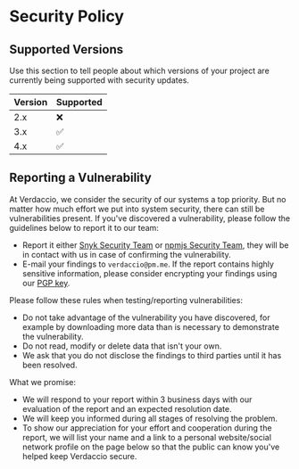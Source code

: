 # Security Policy

## Supported Versions

Use this section to tell people about which versions of your project are
currently being supported with security updates.

| Version | Supported          |
| ------- | ------------------ |
| 2.x   | :x:                |
| 3.x   | :white_check_mark: |
| 4.x   | :white_check_mark: |

## Reporting a Vulnerability

At Verdaccio, we consider the security of our systems a top priority. But no matter how much effort we put into system security, there can still be vulnerabilities present. If you've discovered a vulnerability, please follow the guidelines below to report it to our team:

* Report it either [Snyk Security Team](https://snyk.io/vulnerability-disclosure/) or [npmjs Security Team](https://www.npmjs.com/advisories/report?package=verdaccio), they will be in contact with us in case of confirming the vulnerability.
* E-mail your findings to `verdaccio@pm.me`. If the report contains highly sensitive information, please consider encrypting your findings using our [PGP key](https://verdaccio.nyc3.digitaloceanspaces.com/gpg/publickey.verdaccio@pm.me.asc).

Please follow these rules when testing/reporting vulnerabilities:
* Do not take advantage of the vulnerability you have discovered, for example by downloading more data than is necessary to demonstrate the vulnerability.
* Do not read, modify or delete data that isn't your own.
* We ask that you do not disclose the findings to third parties until it has been resolved.

What we promise:
* We will respond to your report within 3 business days with our evaluation of the report and an expected resolution date.
* We will keep you informed during all stages of resolving the problem.
* To show our appreciation for your effort and cooperation during the report, we will list your name and a link to a personal website/social network profile on the page below so that the public can know you've helped keep Verdaccio secure.

